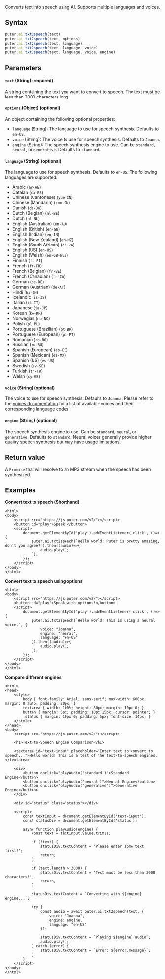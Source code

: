 Converts text into speech using AI. Supports multiple languages and voices.

## Syntax

```js
puter.ai.txt2speech(text)
puter.ai.txt2speech(text, options)
puter.ai.txt2speech(text, language)
puter.ai.txt2speech(text, language, voice)
puter.ai.txt2speech(text, language, voice, engine)
```

## Parameters
#### `text` (String) (required)
A string containing the text you want to convert to speech. The text must be less than 3000 characters long.

#### `options` (Object) (optional)
An object containing the following optional properties:

- `language` (String): The language to use for speech synthesis. Defaults to `en-US`.
- `voice` (String): The voice to use for speech synthesis. Defaults to `Joanna`.
- `engine` (String): The speech synthesis engine to use. Can be `standard`, `neural`, or `generative`. Defaults to `standard`.

#### `language` (String) (optional)
The language to use for speech synthesis. Defaults to `en-US`. The following languages are supported:

- Arabic (`ar-AE`)
- Catalan (`ca-ES`)
- Chinese (Cantonese) (`yue-CN`)
- Chinese (Mandarin) (`cmn-CN`)
- Danish (`da-DK`)
- Dutch (Belgian) (`nl-BE`)
- Dutch (`nl-NL`)
- English (Australian) (`en-AU`)
- English (British) (`en-GB`)
- English (Indian) (`en-IN`)
- English (New Zealand) (`en-NZ`)
- English (South African) (`en-ZA`)
- English (US) (`en-US`)
- English (Welsh) (`en-GB-WLS`)
- Finnish (`fi-FI`)
- French (`fr-FR`)
- French (Belgian) (`fr-BE`)
- French (Canadian) (`fr-CA`)
- German (`de-DE`)
- German (Austrian) (`de-AT`)
- Hindi (`hi-IN`)
- Icelandic (`is-IS`)
- Italian (`it-IT`)
- Japanese (`ja-JP`)
- Korean (`ko-KR`)
- Norwegian (`nb-NO`)
- Polish (`pl-PL`)
- Portuguese (Brazilian) (`pt-BR`)
- Portuguese (European) (`pt-PT`)
- Romanian (`ro-RO`)
- Russian (`ru-RU`)
- Spanish (European) (`es-ES`)
- Spanish (Mexican) (`es-MX`)
- Spanish (US) (`es-US`)
- Swedish (`sv-SE`)
- Turkish (`tr-TR`)
- Welsh (`cy-GB`)

#### `voice` (String) (optional)
The voice to use for speech synthesis. Defaults to `Joanna`. Please refer to the [voices documentation](https://docs.aws.amazon.com/polly/latest/dg/available-voices.html) for a list of available voices and their corresponding language codes.

#### `engine` (String) (optional)
The speech synthesis engine to use. Can be `standard`, `neural`, or `generative`. Defaults to `standard`. Neural voices generally provide higher quality speech synthesis but may have usage limitations.

## Return value
A `Promise` that will resolve to an MP3 stream when the speech has been synthesized.

## Examples

<strong class="example-title">Convert text to speech (Shorthand)</strong>

```html;ai-txt2speech
<html>
<body>
    <script src="https://js.puter.com/v2/"></script>
    <button id="play">Speak!</button>
    <script>
        document.getElementById('play').addEventListener('click', ()=>{
            puter.ai.txt2speech(`Hello world! Puter is pretty amazing, don't you agree?`).then((audio)=>{
                audio.play();
            });
        });
    </script>
</body>
</html>
```

<strong class="example-title">Convert text to speech using options</strong>

```html;ai-txt2speech-options
<html>
<body>
    <script src="https://js.puter.com/v2/"></script>
    <button id="play">Speak with options!</button>
    <script>
        document.getElementById('play').addEventListener('click', ()=>{
            puter.ai.txt2speech(`Hello world! This is using a neural voice.`, {
                voice: "Joanna",
                engine: "neural",
                language: "en-US"
            }).then((audio)=>{
                audio.play();
            });
        });
    </script>
</body>
</html>
```

<strong class="example-title">Compare different engines</strong>

```html;ai-txt2speech-engines
<html>
<head>
    <style>
        body { font-family: Arial, sans-serif; max-width: 600px; margin: 0 auto; padding: 20px; }
        textarea { width: 100%; height: 80px; margin: 10px 0; }
        button { margin: 5px; padding: 10px 15px; cursor: pointer; }
        .status { margin: 10px 0; padding: 5px; font-size: 14px; }
    </style>
</head>
<body>
    <script src="https://js.puter.com/v2/"></script>
    
    <h1>Text-to-Speech Engine Comparison</h1>
    
    <textarea id="text-input" placeholder="Enter text to convert to speech...">Hello world! This is a test of the text-to-speech engines.</textarea>
    
    <div>
        <button onclick="playAudio('standard')">Standard Engine</button>
        <button onclick="playAudio('neural')">Neural Engine</button>
        <button onclick="playAudio('generative')">Generative Engine</button>
    </div>
    
    <div id="status" class="status"></div>

    <script>
        const textInput = document.getElementById('text-input');
        const statusDiv = document.getElementById('status');
        
        async function playAudio(engine) {
            const text = textInput.value.trim();
            
            if (!text) {
                statusDiv.textContent = 'Please enter some text first!';
                return;
            }
            
            if (text.length > 3000) {
                statusDiv.textContent = 'Text must be less than 3000 characters!';
                return;
            }
            
            statusDiv.textContent = `Converting with ${engine} engine...`;
            
            try {
                const audio = await puter.ai.txt2speech(text, {
                    voice: "Joanna",
                    engine: engine,
                    language: "en-US"
                });
                
                statusDiv.textContent = `Playing ${engine} audio`;
                audio.play();
            } catch (error) {
                statusDiv.textContent = `Error: ${error.message}`;
            }
        }
    </script>
</body>
</html>
```